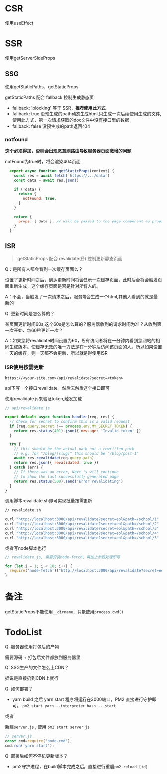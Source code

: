 # CSR 

使用useEffect

# SSR

使用getServerSideProps   


## SSG

使用getStaticPaths、getStaticProps

getStaticPaths 配合 fallback 控制生成静态页

* fallback: 'blocking' 等于 SSR，**推荐使用此方式**
* fallback: true 没预生成的path动态生成html,只生成一次后续使用生成的文件, 使用此方式，第一次请求获取的doc文件中没有接口里的数据
* fallback: false 没预生成的path返回404

### notfound

**这个必须得加，否则会出现恶意刷路由导致服务器页面激增的问题**

notFound为true时，将会渲染404页面

```js
  export async function getStaticProps(context) {
    const res = await fetch(`https://.../data`)
    const data = await res.json()

    if (!data) {
      return {
        notFound: true,
      }
    }

    return {
      props: { data }, // will be passed to the page component as props
    }
  }
```

## ISR

> getStaticProps 配合 revalidate(秒) 控制更新静态页面

Q：是所有人都会看到一次缓存页面么？

设置了更新时间之后，到达更新时间将会显示一次缓存页面，此时后台将会触发页面重新生成，这个缓存页面是否是针对所有人的。

A：不会，当触发了一次请求之后，服务端会生成一个html,其他人看到的就是最新的

Q: 更新时间是怎么算的？

某页面更新时间60s,这个60s是怎么算的？服务器收到的请求时间为准？从收到第一次开始，每60秒更新一次？

A：如果您将revalidate时间设置为60，所有访问者将在一分钟内看到您网站的相同生成版本。使缓存无效的唯一方法是在一分钟后访问该页面的人。所以如果设置一天的缓存，则一天都不会更新，所以就是得使用ISR

### ISR使用按需更新

`https://<your-site.com>/api/revalidate?secret=<token>`

api下写一个接口revalidate。然后去触发这个接口即可

使用revalidate.js来验证token,触发加载

```js
// api/revalidate.js

export default async function handler(req, res) {
  // Check for secret to confirm this is a valid request
  if (req.query.secret !== process.env.MY_SECRET_TOKEN) {
    return res.status(401).json({ message: 'Invalid token' })
  }

  try {
    // this should be the actual path not a rewritten path
    // e.g. for "/blog/[slug]" this should be "/blog/post-1"
    await res.revalidate(req.query.path)
    return res.json({ revalidated: true })
  } catch (err) {
    // If there was an error, Next.js will continue
    // to show the last successfully generated page
    return res.status(500).send('Error revalidating')
  }
}
```

调用脚本revalidate.sh即可实现批量按需更新

```sh
// revalidate.sh

curl "http://localhost:3000/api/revalidate?secret=eol&path=/school/1"
curl "http://localhost:3000/api/revalidate?secret=eol&path=/school/2"
curl "http://localhost:3000/api/revalidate?secret=eol&path=/school/3"
curl "http://localhost:3000/api/revalidate?secret=eol&path=/school/4"
curl "http://localhost:3000/api/revalidate?secret=eol&path=/school/5"

```

或者写node脚本也行

```js
// revalidate.js, 需要安装node-fetch, 再加上参数处理即可

for (let i = 1; i < 10; i++) {
  require('node-fetch')("http://localhost:3000/api/revalidate?secret=eol&path=/school/" + i)
}

```


# 备注

getStaticProps不能使用`__dirname`，只能使用`process.cwd()`

# TodoList

Q: 服务器使用打包后的产物

需要源码 + 打包后文件都放到服务器里

Q: SSG生产的文件怎么上CDN？

据说是直接扔到CDN上就行

Q: 如何部署？

* yarn build 之后 yarn start 程序将运行在3000端口，PM2 直接进行守护即可。
`pm2 start yarn --interpreter bash -- start` 

或者

新建`server.js` , 使用 `pm2 start server.js`

```js
// server.js
const cmd=require('node-cmd'); 
cmd.run('yarn start');
```


Q: 部署后如何不停机更新版本？

* pm2守护进程，在build脚本完成之后，直接进行重启`pm2 reload [id]`



